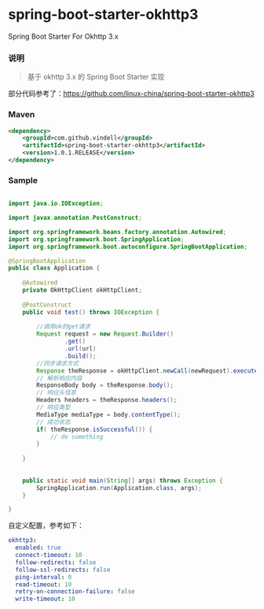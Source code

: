 # spring-boot-starter-okhttp3

Spring Boot Starter For Okhttp 3.x


### 说明


 > 基于 okhttp 3.x 的 Spring Boot Starter 实现
 
 部分代码参考了：https://github.com/linux-china/spring-boot-starter-okhttp3

### Maven

``` xml
<dependency>
	<groupId>com.github.vindell</groupId>
	<artifactId>spring-boot-starter-okhttp3</artifactId>
	<version>1.0.1.RELEASE</version>
</dependency>
```

### Sample

```java

import java.io.IOException;

import javax.annotation.PostConstruct;

import org.springframework.beans.factory.annotation.Autowired;
import org.springframework.boot.SpringApplication;
import org.springframework.boot.autoconfigure.SpringBootApplication;

@SpringBootApplication
public class Application {
	
	@Autowired
	private OkHttpClient okHttpClient;
	
	@PostConstruct
	public void test() throws IOException {
		
		//调用ok的get请求
       	Request request = new Request.Builder()
                .get()
                .url(url)
                .build();
       	//同步请求方式
	   	Response theResponse = okHttpClient.newCall(newRequest).execute();
	   	// 解析响应内容
	   	ResponseBody body = theResponse.body();
	   	// 响应头信息
	   	Headers headers = theResponse.headers();
	   	// 响应类型
	   	MediaType mediaType = body.contentType();
	   	// 成功状态
		if( theResponse.isSuccessful()) {
			// do something
		} 
		
	}
	
	
	public static void main(String[] args) throws Exception {
		SpringApplication.run(Application.class, args);
	}

}

```

自定义配置，参考如下：
```yaml
okhttp3:
  enabled: true
  connect-timeout: 10
  follow-redirects: false
  follow-ssl-redirects: false
  ping-interval: 0
  read-timeout: 10
  retry-on-connection-failure: false
  write-timeout: 10
```



